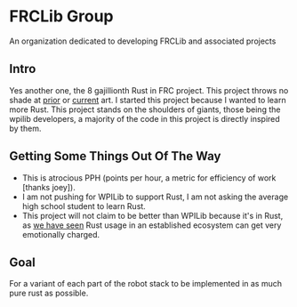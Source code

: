# FRCLib Group

An organization dedicated to developing FRCLib and associated projects

## Intro

Yes another one, the 8 gajillionth Rust in FRC project. This project throws no shade at [prior](https://github.com/first-rust-competition) or [current](https://github.com/JaciBrunning/robot.rs) art.
I started this project because I wanted to learn more Rust. This project stands on the shoulders of giants, those being the wpilib developers, a majority of
the code in this project is directly inspired by them.

## Getting Some Things Out Of The Way

- This is atrocious PPH (points per hour, a metric for efficiency of work [thanks joey\]).
- I am not pushing for WPILib to support Rust, I am not asking the average high school student to learn Rust.
- This project will not claim to be better than WPILib because it's in Rust, as [we have seen](https://www.phoronix.com/news/Rust-Linux-Maintainer-Step-Down) Rust usage in an established ecosystem can get very emotionally charged.

## Goal
For a variant of each part of the robot stack to be implemented in as much pure rust as possible.
